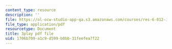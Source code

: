 ```yaml
---
content_type: resource
description: ''
file: https://ol-ocw-studio-app-qa.s3.amazonaws.com/courses/res-6-012-introduction-to-probability-spring-2018/1706b709a1c9d599b0bb31feefea7f22_FMrYw7sgyxQ.pdf
file_type: application/pdf
resourcetype: Document
title: 3play pdf file
uid: 1706b709-a1c9-d599-b0bb-31feefea7f22
---
```

